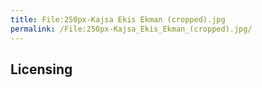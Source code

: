 ```yaml
---
title: File:250px-Kajsa Ekis Ekman (cropped).jpg
permalink: /File:250px-Kajsa_Ekis_Ekman_(cropped).jpg/
---
```


## Licensing